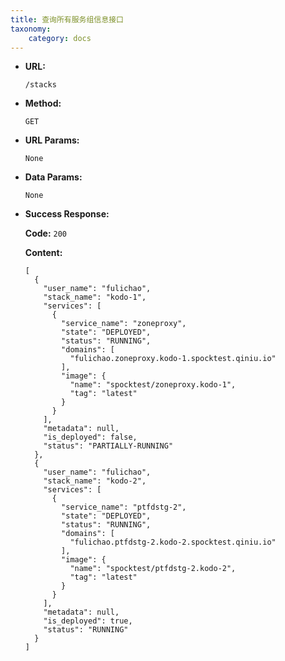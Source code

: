 ```yaml
---
title: 查询所有服务组信息接口
taxonomy:
    category: docs
---
```


* **URL:**

    `/stacks`

* **Method:**

    `GET`

* **URL Params:**

    `None`

* **Data Params:**

    `None`

* **Success Response:**

  **Code:** `200`

  **Content:** 

  ```
  [
    {
      "user_name": "fulichao",
      "stack_name": "kodo-1",
      "services": [
        {
          "service_name": "zoneproxy",
          "state": "DEPLOYED",
          "status": "RUNNING",
          "domains": [
            "fulichao.zoneproxy.kodo-1.spocktest.qiniu.io"
          ],
          "image": {
            "name": "spocktest/zoneproxy.kodo-1",
            "tag": "latest"
          }
        }
      ],
      "metadata": null,
      "is_deployed": false,
      "status": "PARTIALLY-RUNNING"
    },
    {
      "user_name": "fulichao",
      "stack_name": "kodo-2",
      "services": [
        {
          "service_name": "ptfdstg-2",
          "state": "DEPLOYED",
          "status": "RUNNING",
          "domains": [
            "fulichao.ptfdstg-2.kodo-2.spocktest.qiniu.io"
          ],
          "image": {
            "name": "spocktest/ptfdstg-2.kodo-2",
            "tag": "latest"
          }
        }
      ],
      "metadata": null,
      "is_deployed": true,
      "status": "RUNNING"
    }
  ]
  ```
